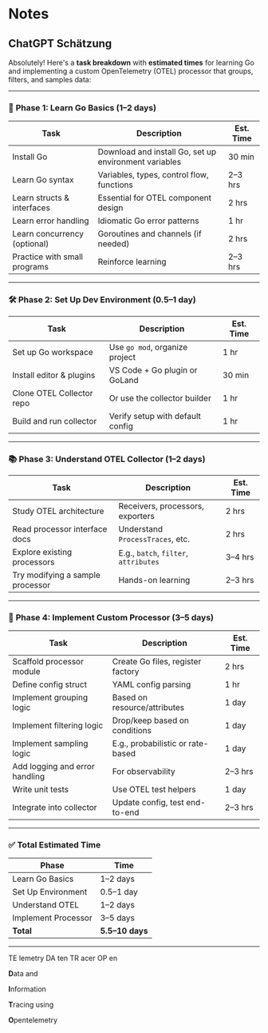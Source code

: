 # Notes

## ChatGPT Schätzung

Absolutely! Here's a **task breakdown** with **estimated times** for learning Go and implementing a custom OpenTelemetry (OTEL) processor that groups, filters, and samples data:

---

### 🧠 **Phase 1: Learn Go Basics (1–2 days)**

| Task | Description | Est. Time |
|------|-------------|-----------|
| Install Go | Download and install Go, set up environment variables | 30 min |
| Learn Go syntax | Variables, types, control flow, functions | 2–3 hrs |
| Learn structs & interfaces | Essential for OTEL component design | 2 hrs |
| Learn error handling | Idiomatic Go error patterns | 1 hr |
| Learn concurrency (optional) | Goroutines and channels (if needed) | 2 hrs |
| Practice with small programs | Reinforce learning | 2–3 hrs |

---

### 🛠️ **Phase 2: Set Up Dev Environment (0.5–1 day)**

| Task | Description | Est. Time |
|------|-------------|-----------|
| Set up Go workspace | Use `go mod`, organize project | 1 hr |
| Install editor & plugins | VS Code + Go plugin or GoLand | 30 min |
| Clone OTEL Collector repo | Or use the collector builder | 1 hr |
| Build and run collector | Verify setup with default config | 1 hr |

---

### 📚 **Phase 3: Understand OTEL Collector (1–2 days)**

| Task | Description | Est. Time |
|------|-------------|-----------|
| Study OTEL architecture | Receivers, processors, exporters | 2 hrs |
| Read processor interface docs | Understand `ProcessTraces`, etc. | 2 hrs |
| Explore existing processors | E.g., `batch`, `filter`, `attributes` | 3–4 hrs |
| Try modifying a sample processor | Hands-on learning | 2–3 hrs |

---

### 🧩 **Phase 4: Implement Custom Processor (3–5 days)**

| Task | Description | Est. Time |
|------|-------------|-----------|
| Scaffold processor module | Create Go files, register factory | 2 hrs |
| Define config struct | YAML config parsing | 1 hr |
| Implement grouping logic | Based on resource/attributes | 1 day |
| Implement filtering logic | Drop/keep based on conditions | 1 day |
| Implement sampling logic | E.g., probabilistic or rate-based | 1 day |
| Add logging and error handling | For observability | 2–3 hrs |
| Write unit tests | Use OTEL test helpers | 1 day |
| Integrate into collector | Update config, test end-to-end | 2–3 hrs |

---

### ✅ **Total Estimated Time**

| Phase | Time |
|-------|------|
| Learn Go Basics | 1–2 days |
| Set Up Environment | 0.5–1 day |
| Understand OTEL | 1–2 days |
| Implement Processor | 3–5 days |
| **Total** | **5.5–10 days** |

---

TE lemetry
DA ten
TR acer
OP en

**D**ata and

**I**nformation

**T**racing using

**O**pentelemetry
